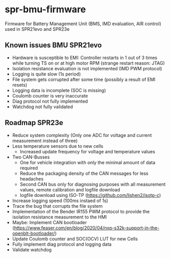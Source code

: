 # spr-bmu-firmware

Firmware for Battery Management Unit (BMS, IMD evaluation, AIR control)  used in SPR21evo and SPR23e

## Known issues BMU SPR21evo

- Hardware is susceptible to EMI: Controller restarts in 1 out of 3 times while turning TS on or at high motor RPM (strange restart reason: JTAG)
- Isolation resistance evaluation is not implemented (IMD PWM protocol)
- Logging is quite slow (1s period)
- File system gets corrupted after some time (possibly a result of EMI resets)
- Logging data is incomplete (SOC is missing)
- Coulomb counter is very inaccurate
- Diag protocol not fully implemented
- Watchdog not fully validated

## Roadmap SPR23e

- Reduce system complexity (Only one ADC for voltage and current measurement instead of three)
- Less temperature sensors due to new cells
    - Increased update frequency for voltage and temperature values
- Two CAN-Busses
    - One for vehicle integration with only the minimal amount of data required
    - Reduce the packaging density of the CAN messages for less headaches
    - Second CAN bus only for diagnosing purposes with all measurement values, remote calibration and logfile download
    - logfile download using ISO-TP (https://github.com/lishen2/isotp-c)
- Increase logging speed (100ms instaed of 1s)
- Trace the bug that corrupts the file system
- Implementation of the Bender IR155 PWM protocol to provide the isolation resistance measurement to the HMI
- Maybe: Implement CAN bootloader (https://www.feaser.com/en/blog/2020/04/nxp-s32k-support-in-the-openblt-bootloader/)
- Update Coulomb counter and SOC(OCV) LUT for new Cells
- Fully implement diag protocol and logging data
- Validate watchdog

